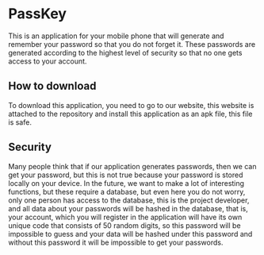 # PassKey
This is an application for your mobile phone that will generate and remember your password so that you do not forget it. These passwords are generated according to the highest level of security so that no one gets access to your account.

## How to download
To download this application, you need to go to our website, this website is attached to the repository and install this application as an apk file, this file is safe.

## Security
Many people think that if our application generates passwords, then we can get your password, but this is not true because your password is stored locally on your device. In the future, we want to make a lot of interesting functions, but these require a database, but even here you do not worry, only one person has access to the database, this is the project developer, and all data about your passwords will be hashed in the database, that is, your account, which you will register in the application will have its own unique code that consists of 50 random digits, so this password will be impossible to guess and your data will be hashed under this password and without this password it will be impossible to get your passwords.
